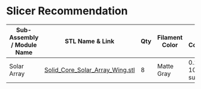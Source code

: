 # Slicer Recommendation 

|  **Sub-Assembly / Module Name** | **STL Name & Link** | **Qty** | **Filament Color** | **Slicer Comments** | **Approx Print Time [h:mm]** | **Approx Filament Used [g]** | **Approx Filament Used [m]** |
| ---- | --- | --- | --- | --- | --- | --- | --- |
| Solar Array | [Solid_Core_Solar_Array_Wing.stl](https://github.com/ISS-Mimic/Mimic/blob/main/3D_Printing/Solar_Array_Wing/Solid_Core_Solar_Array_Wing.stl) | 8 | Matte Gray | 0.2mm; 10%; suports |  |  |  |



